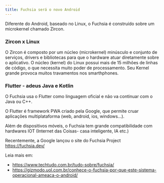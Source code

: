```yaml
---
title: Fuchsia será o novo Android
---
```


Diferente do Android, baseado no Linux, o Fuchsia é construído sobre um microkernel chamado Zircon. 

### Zircon x Linux

O Zircon é composto por um núcleo (microkernel) minúsculo e conjunto de serviços, drivers e bibliotecas para que o hardware atuar diretamente sobre o aplicativo.
O núcleo (kernel) do Linux possui mais de 15 milhões de linhas de código, o que necessita muito poder de processamento. Seu Kernel grande provoca muitos travamentos nos smarthphones.

###  Flutter - adeus Java e Kotlin

 O Fuchsia usa o Flutter como linguagem oficial e não va continuar com o Java ou C++. 
 
 O Flutter é framework PWA criado pela Google, que permite cruar aplicações multiplataforma (web, android, ios, windows...).
 
 Além de dispositivos móveis, o Fuchsia tem grande compatibilidade com hardwares IOT (Internet das Coisas- casa inteligente, IA etc.)
 
 Recentemente, a Google lançou o site do Fuchsia Project <https://fuchsia.dev/>
 
 Leia mais em:
 * <https://www.techtudo.com.br/tudo-sobre/fuchsia/>
 * https://gizmodo.uol.com.br/conhece-o-fuchsia-por-que-este-sistema-operacional-ameaca-o-android/
 
